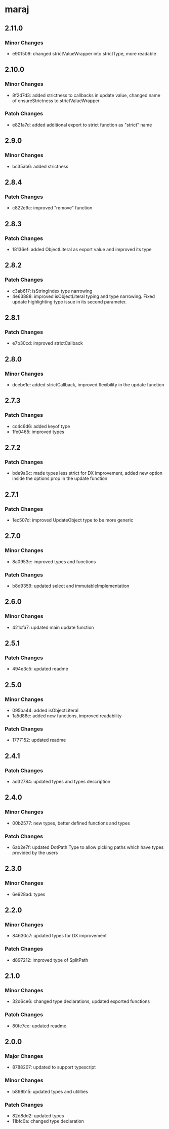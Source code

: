 # maraj

## 2.11.0

### Minor Changes

- e901509: changed strictValueWrapper into strictType, more readable

## 2.10.0

### Minor Changes

- 8f2d7d3: added strictness to callbacks in update value, changed name of ensureStrictness to strictValueWrapper

### Patch Changes

- e821a7d: added additional export to strict function as "strict" name

## 2.9.0

### Minor Changes

- bc35ab6: added strictness

## 2.8.4

### Patch Changes

- c822e9c: improved "remove" function

## 2.8.3

### Patch Changes

- 18136ef: added ObjectLiteral as export value and improved its type

## 2.8.2

### Patch Changes

- c3ab617: isStringIndex type narrowing
- 4e63888: improved isObjectLiteral typing and type narrowing. Fixed update highlighting type issue in its second parameter.

## 2.8.1

### Patch Changes

- e7b30cd: improved strictCallback

## 2.8.0

### Minor Changes

- dcebe1e: added strictCallback, improved flexibility in the update function

## 2.7.3

### Patch Changes

- cc4c6d6: added keyof type
- 1fe0465: improved types

## 2.7.2

### Patch Changes

- bde9a0c: made types less strict for DX improvement, added new option inside the options prop in the update function

## 2.7.1

### Patch Changes

- 1ec507d: improved UpdateObject type to be more generic

## 2.7.0

### Minor Changes

- 8a0953e: improved types and functions

### Patch Changes

- b8d9359: updated select and immutableImplementation

## 2.6.0

### Minor Changes

- 421cfa7: updated main update function

## 2.5.1

### Patch Changes

- 494e3c5: updated readme

## 2.5.0

### Minor Changes

- 095ba44: added isObjectLiteral
- 1a5d88e: added new functions, improved readability

### Patch Changes

- 1777152: updated readme

## 2.4.1

### Patch Changes

- ad32784: updated types and types description

## 2.4.0

### Minor Changes

- 00b2577: new types, better defined functions and types

### Patch Changes

- 6ab2e7f: updated DotPath Type to allow picking paths which have types provided by the users

## 2.3.0

### Minor Changes

- 6e928ad: types

## 2.2.0

### Minor Changes

- 84630c7: updated types for DX improvement

### Patch Changes

- d897212: improved type of SplitPath

## 2.1.0

### Minor Changes

- 32d6ce6: changed type declarations, updated exported functions

### Patch Changes

- 80fe7ee: updated readme

## 2.0.0

### Major Changes

- 8788207: updated to support typescript

### Minor Changes

- b898b15: updated types and utilities

### Patch Changes

- 82d8dd2: updated types
- 11bfc0a: changed type declaration
